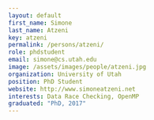 ```yaml
---
layout: default
first_name: Simone
last_name: Atzeni
key: atzeni
permalink: /persons/atzeni/
role: phdstudent
email: simone@cs.utah.edu
image: /assets/images/people/atzeni.jpg
organization: University of Utah
position: PhD Student
website: http://www.simoneatzeni.net
interests: Data Race Checking, OpenMP
graduated: "PhD, 2017"
---
```

